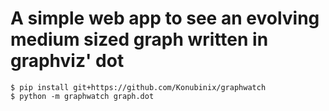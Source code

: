 # A simple web app to see an evolving medium sized graph written in graphviz' dot

	$ pip install git+https://github.com/Konubinix/graphwatch
	$ python -m graphwatch graph.dot
